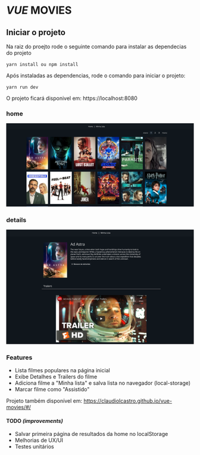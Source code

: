 # _VUE_ MOVIES

## Iniciar o projeto
Na raiz do proejto rode o seguinte comando para instalar as dependecias do projeto
```
yarn install ou npm install
```

Após instaladas as dependencias, rode o comando para iniciar o projeto:
```
yarn run dev
```
O projeto ficará disponivel em: https://localhost:8080

### home
<p align="center"><img src=".github/home.png?raw=true"/></p>

### details
<p align="center"><img src=".github/details.png?raw=true"/></p>

### Features

 - Lista filmes populares na página inicial
 - Exibe Detalhes e Trailers do filme
 - Adiciona filme a "Minha lista" e salva lista no navegador (local-storage)
 - Marcar filme como "Assistido"


 Projeto também disponível em: https://claudiolcastro.github.io/vue-movies/#/



#### TODO _(improvements)_
 - Salvar primeira página de resultados da home no localStorage
 - Melhorias de UX/UI
 - Testes unitários 